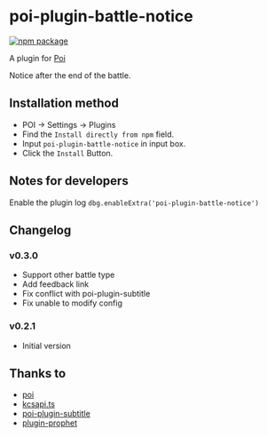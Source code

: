 # poi-plugin-battle-notice

[![npm package][npm-badge]][npm]

A plugin for [Poi](https://github.com/poooi/poi)

Notice after the end of the battle.

## Installation method

- POI -> Settings -> Plugins
- Find the `Install directly from npm` field.
- Input `poi-plugin-battle-notice` in input box.
- Click the `Install` Button.

## Notes for developers

Enable the plugin log `dbg.enableExtra('poi-plugin-battle-notice')`

## Changelog

### v0.3.0

- Support other battle type
- Add feedback link
- Fix conflict with poi-plugin-subtitle
- Fix unable to modify config

### v0.2.1

- Initial version

## Thanks to

- [poi](https://github.com/poooi/poi)
- [kcsapi.ts](https://github.com/KagamiChan/kcsapi.ts)
- [poi-plugin-subtitle](https://github.com/kcwikizh/poi-plugin-subtitle)
- [plugin-prophet](https://github.com/poooi/plugin-prophet)

[npm-badge]: https://img.shields.io/npm/v/poi-plugin-battle-notice.svg?style=flat-square
[npm]: https://www.npmjs.org/package/poi-plugin-battle-notice
